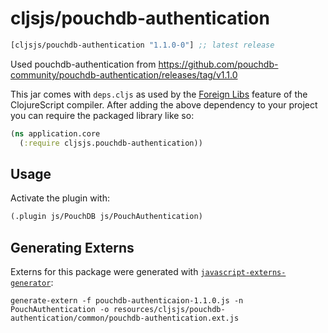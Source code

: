 # cljsjs/pouchdb-authentication

[](dependency)
```clojure
[cljsjs/pouchdb-authentication "1.1.0-0"] ;; latest release
```
[](/dependency)

Used pouchdb-authentication from https://github.com/pouchdb-community/pouchdb-authentication/releases/tag/v1.1.0

This jar comes with `deps.cljs` as used by the [Foreign Libs][flibs] feature
of the ClojureScript compiler. After adding the above dependency to your project
you can require the packaged library like so:

```clojure
(ns application.core
  (:require cljsjs.pouchdb-authentication))
```

[flibs]: https://clojurescript.org/reference/packaging-foreign-deps

## Usage

Activate the plugin with:

```clojure
(.plugin js/PouchDB js/PouchAuthentication)
```

## Generating Externs

Externs for this package were generated with [`javascript-externs-generator`](https://github.com/jmmk/javascript-externs-generator):
```shell
generate-extern -f pouchdb-authenticaion-1.1.0.js -n PouchAuthentication -o resources/cljsjs/pouchdb-authentication/common/pouchdb-authentication.ext.js
```
